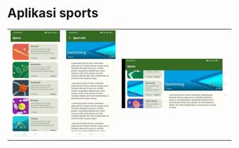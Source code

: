 # Aplikasi sports
<table>
  <tr>
    <td><img src="1720193065985.jpg"></td>
    <td><img src="1720193065980.jpg"></td>
    <td><img src="1720193065976.jpg"></td>
  </tr>
</table>
